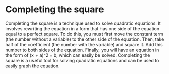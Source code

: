 # Completing the square

Completing the square is a technique used to solve quadratic equations. It involves rewriting the equation in a form that has one side of the equation equal to a perfect square. To do this, you must first move the constant term (the number without a variable) to the other side of the equation. Then, take half of the coefficient (the number with the variable) and square it. Add this number to both sides of the equation. Finally, you will have an equation in the form of (x + a)^2 = b, which can easily be solved. Completing the square is a useful tool for solving quadratic equations and can be used to easily graph the equation.
